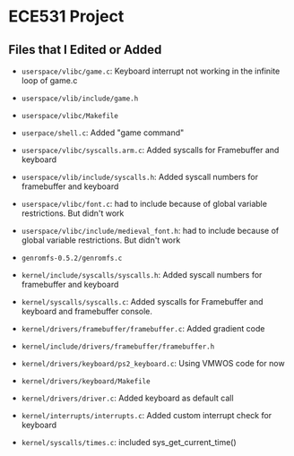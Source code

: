 # ECE531 Project

## Files that I Edited or Added

- `userspace/vlibc/game.c`: Keyboard interrupt not working in the infinite loop of game.c
- `userspace/vlib/include/game.h`
- `userspace/vlibc/Makefile`
- `userpace/shell.c`: Added "game command"
- `userspace/vlibc/syscalls.arm.c`: Added syscalls for Framebuffer and keyboard
- `userspace/vlib/include/syscalls.h`: Added syscall numbers for framebuffer and keyboard
- `userspace/vlibc/font.c`: had to include because of global variable restrictions. But didn't work
- `userspace/vlibc/include/medieval_font.h`: had to include because of global variable restrictions. But didn't work

- `genromfs-0.5.2/genromfs.c`

- `kernel/include/syscalls/syscalls.h`: Added syscall numbers for framebuffer and keyboard
- `kernel/syscalls/syscalls.c`: Added syscalls for Framebuffer and keyboard and framebuffer console.
- `kernel/drivers/framebuffer/framebuffer.c`: Added gradient code
- `kernel/include/drivers/framebuffer/framebuffer.h`
- `kernel/drivers/keyboard/ps2_keyboard.c`: Using VMWOS code for now
- `kernel/drivers/keyboard/Makefile`
- `kernel/drivers/driver.c`: Added keyboard as default call
- `kernel/interrupts/interrupts.c`: Added custom interrupt check for keyboard
- `kernel/syscalls/times.c`: included sys_get_current_time()
